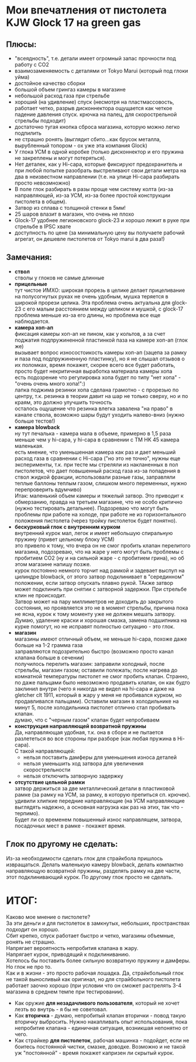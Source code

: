 # Мои впечатления от пистолета KJW Glock 17 на green gas

## Плюсы:
* "всеядность", т.е. детали имеет огромный запас прочности под работу с CO2
* взаимозаменяемость с деталями от Tokyo Marui (который под глоки уйма)
* достойное качество сборки
* большой объем грингаз камеры в магазине
* небольшой расход газа при стрельбе
* хороший (на удивление) спуск (несмотря на пластмассовость, работает четко, разрыв дисконнектора ощущается как четкое падение давления спуск. крючка на палец, для скорострельной стрельбы подходит)
* достаточно тугая кнопка сброса магазина, которую можно легко подпилить
* не страшно ронять (выглядит сбито...как брусок металла, вырубленный топором - ох уже эта компания Glock)
* У глока УСМ в одной коробке (только дисконнектор и его пружина не закреплены и могут потеряться).
* Нет деталек, как у Hi-capa, которые фиксируют предохранитель и при любой попытке разобрать выстреливают свои детали метра на два в неизвестном направлении (т.е. на улице Hi-capa разбирать просто невозмножно)
* В поле глок разбирать в разы проще чем систему колта (из-за направляющей, из-за УСМ, из-за более простой конструкции пистолета в общем).
* Затвор из сплава с толщиной стенки в 5мм!
* 25 шаров влазит в магазин, что очень не плохо
* Glock-17 удобнее легионовского glock-23 и хорошо лежит в руке при стрельбе в IPSC хвате
* доступность по цене (за минимальную цену вы получаете рабочий агрегат, он дешевле пистолетов от Tokyo marui в два раза!)

## Замечания:
* **ствол**  
  стволы у глоков не самые длинные
* **прицельные**  
  тут чистое ИМХО: широкая прорезь в целике делает прицеливание на полусогнутых руках не очень удобным, мушка теряется в широкой прорези целика. Эта проблема очень актуальна для glock-23 с его малым расстоянием между целиком и мушкой, с glock-17 проблема меньше из-за его длины, но проблема все еще наблюдается.
* **камера хоп-ап**  
  фиксация камеры хоп-ап не пином, как у кольтов, а за счет поджатия подпружиненной пластинкой паза на камере хоп-ап (глок же)  
  вызывает вопрос износостоикость камеры хоп-ап (зацепа за рамку и паза под подпружиненную пластинку), но я не слышал отзывов о их поломках, время покажет, скорее всего все будет работать, просто будет некритичная выработка материала камеры хопа  
  есть подозрение что регулировка хопа будет по типу "нет хопа" - "очень очень много хопа!":)  
  лапка поджима резинки хопа сделана грамотно - с прорезью по центру, т.к. резинка в теории давит на шар не только сверху, но и по краям, это должно улучшить точность  
  осталось ощущение что резинка влегка завалена "на право" в канале ствола, возможно шары будут уходить налево-вниз (нужно больше тестов!)  
* **камера blowback**  
  ну тут печалька - камера мала в объеме, примерно в 1,5 раза меньше чем у hi-capa, у hi-capa в сравнении с TM HK 45 камера маленькая.  
  есть мнение, что уменьшенная камера как раз и дает меньший расход газа в сравнении с Hi-capa ("но это не точно", нужны еще эксперименты, т.к. при тесте мы стреляли из накланенных в пол пистолетов, что дает повышенный расход газа из-за попадения в ствол жидкой фракции, использовали разные газы, заправляли теплые баллоны теплым газом, слишком много переменных, нужно перепроверить вдумчиво)  
  Итак: маленький объем камеры и тяжелый затвор. Это приводит к обмерзанию, правда на третьем магазине, что не особо критично (нужно тестировать детальнее). Подозреваю что могут быть проблемы при работе на холоде, при работе не из горизонтального положения пистолета (через тройку пистолеток будет понятно).
* **бескурковый глок с внутренним курком**  
  внутренний курок мал, легок и имеет небольшую спиральную пружину (привет цельному блоку УСМ)  
  это привело к тому, что вчера он не смог пробить клапан перелитого магазина, подозреваю, что на жаре у него могут быть проблемы с пробитием СО2 (ну и на сильной жаре - с пробитием грина), но об этом магазине напишу позже.  
  курок постоянно немного торчит над рамкой и задевает выспуп на цилиндре blowback, от этого затвор подклинивает в "серединном" положении, если затвор опускать плавно рукой. ТАкже затвор может подклинить при снятии с затворной задержки. При стрельбе клин не происходит.  
  Затвор может на пару миллиметров не доходить до закрытого состояния, но проявляется это не в момент стрельбы, причина пока не ясна, курок к тому моменту уже не должен мешать затвору.  
  Думаю, удаление краски и хорошая смазка, замена подшипника на курке помогут, но не исправят полностью ситуацию - это глок.
* **магазин**  
  магазины имеют отличный объем, не меньше hi-capa, похоже даже больше на 1-2 грамма газа  
  заправляются подозрительно быстро (возможно просто канал клапана больше в сечении)  
  получилось перелить магазин: заправили холодный, после стрельбы, магазин газом; оставили полежать; после нагрева до комнатной температуры пистолет не смог пробить клапан. Странно, по даже пальцами было невозможно продавить клапан, он как будто заклинил внутри (чего я никогда не видел на hi-capa и даже на gletcher clt 1911, который в жару у меня не пробивался курком, но продавливался пальцами). Оставили магазин в холодильнике на минут 5, после холодильника пистолет отлично стал пробивать клапан.  
  думаю, что с "черным газом" клапан будет непробиваем
* **конструкция направляющей возвратной пружины**  
  Да, направляющая удобная, т.к. она в сборе и не пытается разлететься во все стороны при разборе (как любая пружина в Hi-capa).  
  С такой направляющей:  
  * нельзя поставить дамферы для уменьшения износа деталей  
  * нельзя уменьшить ход затвора для увеличения скорострельности  
  * нельзя отключить затворную задержку
* **отсутствие цельной рамки**  
  затвор держиться за две металлический детали в пластиковой рамке (за рамку на УСМ, за рамку, в которую препиться сп. крючек).  
  удивили хлипкие передние направляющие (на УСМ направляющие выглядять надежно, а основная нагрузка как раз на этих, так что - терпимо).  
  Будет ли со временем повышенный износ направлящем, затвора, посадочных мест в рамке - покажет время.

## Глок по другому не сделать:
Из-за необходимости сделать глок для страйкбола пришлось извращаться. Делать маленькую камеру blowback, делать компактно направляющую возвратной пружины, разделять рамку на две части, этот подклинивающий курок. По другому глок просто не сделать.

# ИТОГ:
Каково мое мнение о пистолете?  
За эти деньги и для пистолеток в замкнутых, небольших, пространствах подходит он хорошо.  
Сбит крепко, спуск работает быстро и четко, магазины объемные, ронять не страшно.  
Напрягает вероятность непробития клапана в жару.  
Напрягает курок, приводящий к подклиниванию.  
Хотелось бы поставить более сильную возвратную пружину и дамферы.  
Но глок не про то.  
Как и в жизни - это просто рабочая лошадка. Да, страйкбольный глок не такой выносливый как оригинал, но для страйбольного пистолета работает заочно хорошо (при условии что он сможет растрелять 3-4 магазина в среднем темпе при тестировании).  

* Как оружие **для незадачливого пользователя**, который не хочет лезть во внутрь - я бы не советовал.
* Как **вторичка** - думаю, непробитый клапан вторички - повод такую вторичку выбросить. Нужно накапливать опыт использования, пока непробитие клапана - единичная ситуация, возникшая непонятно от чего.
* Как страйкер **для пистолеток**, рабочая машинка - подойдет, если не боитесь постоянной чистки, смазке, доводке. Возможно и не такой уж "постоянной" - время покажет капризен ли скрытый курок.
